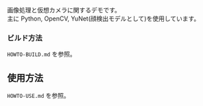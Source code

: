 画像処理と仮想カメラに関するデモです。  
主に Python, OpenCV, YuNet(顔検出モデルとして)を使用しています。

### ビルド方法

`HOWTO-BUILD.md` を参照。

## 使用方法

`HOWTO-USE.md` を参照。
